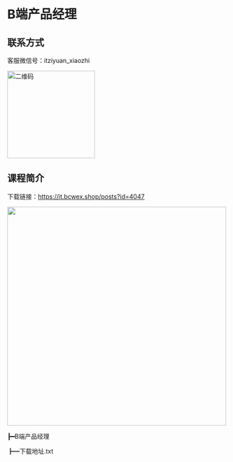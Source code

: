 # B端产品经理

## 联系方式

客服微信号：itziyuan_xiaozhi

<img src="https://ziyuanyun.oss-cn-guangzhou.aliyuncs.com/common/20240614073449/666b82192834a.jpg" width="200" height="200" alt="二维码">

## 课程简介

下载链接：https://it.bcwex.shop/posts?id=4047

<img src="https://ziyuanyun.oss-cn-guangzhou.aliyuncs.com/yun/20240515185603/664494c34bdfe.jpg" width="500" alt="">

  ┣━B端产品经理

 ┣━下载地址.txt

  